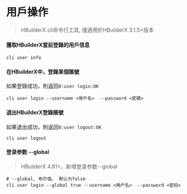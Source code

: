 # 用戶操作

> HBuilderX cli命令行工具, 僅適用於HBuilderX 3.1.5+版本

#### 獲取HBuilderX當前登錄的用戶信息

```shell
cli user info
```

#### 在HBuilderX中，登錄某個賬號

如果登錄成功，則返回`0:user login:OK`

```shell
cli user login --username <用戶名>  --password <密碼>
```


#### 退出HBuilderX登錄賬號

如果退出成功，則返回`0:user logout:OK`

```shell
cli user logout
```

#### 登录参数 --global

> HBuilderX 4.81+，新增登录参数--global

```shell
# --global, 布尔值， 默认为false
cli user login --global true --username <用户名>  --password <密码>
```

